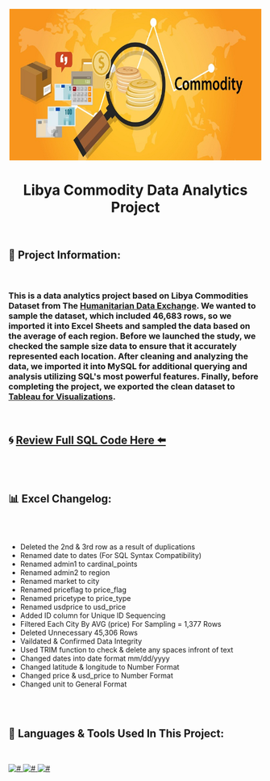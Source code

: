 <p align="center"><a href=""><img width="500" height="300" src="libya_commodity_SQL/project_banner.jpg" height="auto"/></a>

<h1 align="center">Libya Commodity Data Analytics Project</h1>

<br/>


## 💬 Project Information:

<br/>

 <h3>

This is a data analytics project based on Libya Commodities Dataset from The [Humanitarian Data Exchange](https://data.humdata.org/dataset/wfp-food-prices-for-libya). We wanted to sample the dataset, which included 46,683 rows, so we imported it into Excel Sheets and sampled the data based on the average of each region. Before we launched the study, we checked the sample size data to ensure that it accurately represented each location. After cleaning and analyzing the data, we imported it into MySQL for additional querying and analysis utilizing SQL's most powerful features. Finally, before completing the project, we exported the clean dataset to [Tableau for Visualizations](https://public.tableau.com/app/profile/rafik.arousi/viz/LibyaCommodityProject/Dashboard).

</h3>

<br/>

## 🌀 [Review Full SQL Code Here ⬅️](https://github.com/Rafik-Alarousi/ProjectPortfolio/blob/main/Libya_Commodity_Project/libya_commodity_SQL/libya_commodity.sql)

<br/>
<br/>

## 📊 Excel Changelog:

<br/>
<br/>
 
- Deleted the 2nd & 3rd row as a result of duplications
- Renamed date to dates (For SQL Syntax Compatibility)
- Renamed admin1 to cardinal_points
- Renamed admin2 to region
- Renamed market to city
- Renamed priceflag to price_flag
- Renamed pricetype to price_type
- Renamed usdprice to usd_price
- Added ID column for Unique ID Sequencing
- Filtered Each City By AVG (price) For Sampling = 1,377 Rows
- Deleted Unnecessary 45,306 Rows
- Vaildated & Confirmed Data Integrity
- Used TRIM function to check & delete any spaces infront of text
- Changed dates into date format mm/dd/yyyy
- Changed latitude & longitude to Number Format
- Changed price & usd_price to Number Format
- Changed unit to General Format

<br/>
<br/>


## 🚀 Languages & Tools Used In This Project:

<br/>

<p align="left">
    <a href="https://www.mysql.com/" target="_blank"> <img src="https://img.icons8.com/color/48/000000/mysql-logo.png" alt="#" width="50" height="50"/> </a>
    <a href="https://www.microsoft.com/en-us/microsoft-365/excel" target="_blank"> <img src="https://img.icons8.com/color/50/000000/ms-excel.png" alt="#" width="43" height="43"/> </a>
    <a href="https://www.tableau.com/" target="_blank"> <img src="https://img.icons8.com/color/48/000000/tableau-software.png" alt="#" width="43" height="43"/> </a>
</p>
